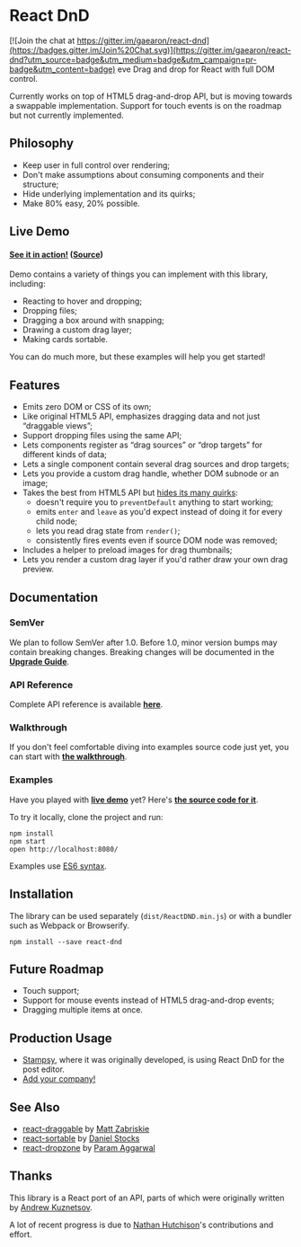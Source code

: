 React DnD
=========

[![Join the chat at https://gitter.im/gaearon/react-dnd](https://badges.gitter.im/Join%20Chat.svg)](https://gitter.im/gaearon/react-dnd?utm_source=badge&utm_medium=badge&utm_campaign=pr-badge&utm_content=badge)
eve
Drag and drop for React with full DOM control. 

Currently works on top of HTML5 drag-and-drop API, but is moving towards a swappable implementation. Support for touch events is on the roadmap but not currently implemented.

## Philosophy

* Keep user in full control over rendering;
* Don't make assumptions about consuming components and their structure;
* Hide underlying implementation and its quirks;
* Make 80% easy, 20% possible.

## Live Demo

#### [See it in action!](http://gaearon.github.io/react-dnd/) ([Source](https://github.com/gaearon/react-dnd/tree/master/examples))

Demo contains a variety of things you can implement with this library, including:

* Reacting to hover and dropping;
* Dropping files;
* Dragging a box around with snapping;
* Drawing a custom drag layer;
* Making cards sortable.

You can do much more, but these examples will help you get started!

## Features

* Emits zero DOM or CSS of its own;
* Like original HTML5 API, emphasizes dragging data and not just “draggable views”;
* Support dropping files using the same API;
* Lets components register as “drag sources” or “drop targets” for different kinds of data;
* Lets a single component contain several drag sources and drop targets;
* Lets you provide a custom drag handle, whether DOM subnode or an image;
* Takes the best from HTML5 API but [hides its many quirks](http://www.quirksmode.org/blog/archives/2009/09/the_html5_drag.html):
  - doesn't require you to `preventDefault` anything to start working;
  - emits `enter` and `leave` as you'd expect instead of doing it for every child node;
  - lets you read drag state from `render()`;
  - consistently fires events even if source DOM node was removed;
* Includes a helper to preload images for drag thumbnails;
* Lets you render a custom drag layer if you'd rather draw your own drag preview.

## Documentation

### SemVer

We plan to follow SemVer after 1.0. Before 1.0, minor version bumps may contain breaking changes. Breaking changes will be documented in the **[Upgrade Guide](https://github.com/gaearon/react-dnd/blob/master/docs/UPGRADE_GUIDE.md)**.

### API Reference

Complete API reference is available **[here](https://github.com/gaearon/react-dnd/tree/master/docs/API.md)**.

### Walkthrough

If you don't feel comfortable diving into examples source code just yet, you can start with **[the walkthrough](https://github.com/gaearon/react-dnd/tree/master/docs/Walkthrough.md)**.

### Examples

Have you played with **[live demo](http://gaearon.github.io/react-dnd/)** yet? Here's **[the source code for it](https://github.com/gaearon/react-dnd/tree/master/examples)**.

To try it locally, clone the project and run:

```
npm install
npm start
open http://localhost:8080/
```

Examples use [ES6 syntax](https://babeljs.io/docs/learn-es6/).

## Installation

The library can be used separately (`dist/ReactDND.min.js`) or with a bundler such as Webpack or Browserify.

```
npm install --save react-dnd
```

## Future Roadmap

* Touch support;
* Support for mouse events instead of HTML5 drag-and-drop events;
* Dragging multiple items at once.

## Production Usage

* [Stampsy](http://stampsy.com), where it was originally developed, is using React DnD for the post editor.
* [Add your company!](https://github.com/gaearon/react-dnd/edit/master/README.md)

## See Also

* [react-draggable](https://github.com/mzabriskie/react-draggable) by [Matt Zabriskie](https://github.com/mzabriskie)
* [react-sortable](https://github.com/danielstocks/react-sortable) by [Daniel Stocks](https://github.com/danielstocks)
* [react-dropzone](https://github.com/paramaggarwal/react-dropzone) by [Param Aggarwal](https://github.com/paramaggarwal)

## Thanks

This library is a React port of an API, parts of which were originally written by [Andrew Kuznetsov](http://github.com/cavinsmith/).

A lot of recent progress is due to [Nathan Hutchison](https://github.com/nelix)'s contributions and effort.

